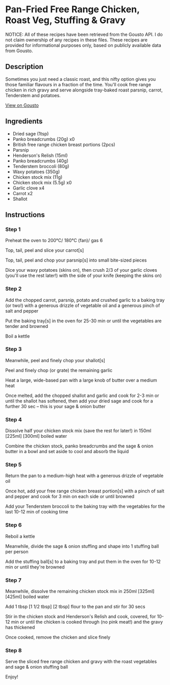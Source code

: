 # Pan-Fried Free Range Chicken, Roast Veg, Stuffing & Gravy

NOTICE: All of these recipes have been retrieved from the Gousto API. I do not claim ownership of any recipes in these files. These recipes are provided for informational purposes only, based on publicly available data from Gousto.

## Description

Sometimes you just need a classic roast, and this nifty option gives you those familiar flavours in a fraction of the time. You'll cook free range chicken in rich gravy and serve alongside tray-baked roast parsnip, carrot, Tenderstem and potatoes. 

[View on Gousto](https://www.gousto.co.uk/recipes/cookbook/pan-fried-free-range-chicken-roast-veg-stuffing-gravy)

## Ingredients

- Dried sage (1tsp)
- Panko breadcrumbs (20g) x0
- British free range chicken breast portions (2pcs)
- Parsnip
- Henderson's Relish (15ml)
- Panko breadcrumbs (40g)
- Tenderstem broccoli (80g)
- Waxy potatoes (350g)
- Chicken stock mix (11g)
- Chicken stock mix (5.5g) x0
- Garlic clove x4
- Carrot x2
- Shallot

## Instructions


### Step 1

Preheat the oven to 200°C/ 180°C (fan)/ gas 6

Top, tail, peel and slice your carrot[s]

Top, tail, peel and chop your parsnip[s] into small bite-sized pieces

Dice your waxy potatoes (skins on), then crush 2/3 of your garlic cloves (you'll use the rest later!) with the side of your knife (keeping the skins on)


### Step 2

Add the chopped carrot, parsnip, potato and crushed garlic to a baking tray (or two!) with a generous drizzle of vegetable oil and a generous pinch of salt and pepper

Put the baking tray[s] in the oven for 25-30 min or until the vegetables are tender and browned

Boil a kettle


### Step 3

Meanwhile, peel and finely chop your shallot[s]

Peel and finely chop (or grate) the remaining garlic

Heat a large, wide-based pan with a large knob of butter over a medium heat

Once melted, add the chopped shallot and garlic and cook for 2-3 min or until the shallot has softened, then add your dried sage and cook for a further 30 sec – this is your sage & onion butter


### Step 4

Dissolve half your chicken stock mix (save the rest for later!) in 150ml <span class="text-purple">[225ml]</span> <span class="text-danger">[300ml]</span> boiled water

Combine the chicken stock, panko breadcrumbs and the sage & onion butter in a bowl and set aside to cool and absorb the liquid


### Step 5

Return the pan to a medium-high heat with a generous drizzle of vegetable oil

Once hot, add your free range chicken breast portion[s] with a pinch of salt and pepper and cook for 3 min on each side or until browned

Add your Tenderstem broccoli to the baking tray with the vegetables for the last 10-12 min of cooking time


### Step 6

Reboil a kettle

Meanwhile, divide the sage & onion stuffing and shape into 1 stuffing ball per person

Add the stuffing ball[s] to a baking tray and put them in the oven for 10-12 min or until they're browned


### Step 7

Meanwhile, dissolve the remaining chicken stock mix in 250ml <span class="text-purple">[325ml]</span> <span class="text-danger">[425ml]</span> boiled water

Add 1 tbsp <span class="text-purple">[1 1/2 tbsp]</span><span class="text-danger"> [2 tbsp]</span> flour to the pan and stir for 30 secs

Stir in the chicken stock and Henderson's Relish and cook, covered, for 10-12 min or until the chicken is cooked through (no pink meat!) and the gravy has thickened

Once cooked, remove the chicken and slice finely

### Step 8

Serve the sliced free range chicken and gravy with the roast vegetables and sage & onion stuffing ball

Enjoy!


